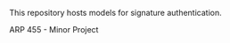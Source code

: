 This repository hosts models for signature authentication.

ARP 455 - Minor Project


<!-- 
c:; cd 'C:\Users\ANKIT\Documents\VScode\SignatureAuth'; git add .; git commit -a -m "additional commit"; git push -u origin main
git init
git branch -M main
git remote add origin https://github.com/ankitT20/SignatureAuth.git
 -->
